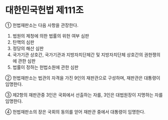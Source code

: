 # 대한민국헌법 제111조

① 헌법재판소는 다음 사항을 관장한다.  
  1. 법원의 제청에 의한 법률의 위헌 여부 심판  
  2. 탄핵의 심판  
  3. 정당의 해산 심판  
  4. 국가기관 상호간, 국가기관과 지방자치단체간 및 지방자치단체 상호간의 권한쟁의에 관한 심판  
  5. 법률이 정하는 헌법소원에 관한 심판

② 헌법재판소는 법관의 자격을 가진 9인의 재판관으로 구성하며, 재판관은 대통령이 임명한다.

③ 제2항의 재판관중 3인은 국회에서 선출하는 자를, 3인은 대법원장이 지명하는 자를 임명한다.

④ 헌법재판소의 장은 국회의 동의를 얻어 재판관 중에서 대통령이 임명한다.
